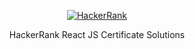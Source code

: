 <p align="center">
  <a href="https://www.hackerrank.com/Ashwin7mak">
    <img alt="HackerRank" src="https://raw.githubusercontent.com/Ashwin7mak/HackerRank/master/hacker-rank-logo.png">
  </a>
</p>
<p align="center">
  HackerRank React JS Certificate Solutions 
</p>
